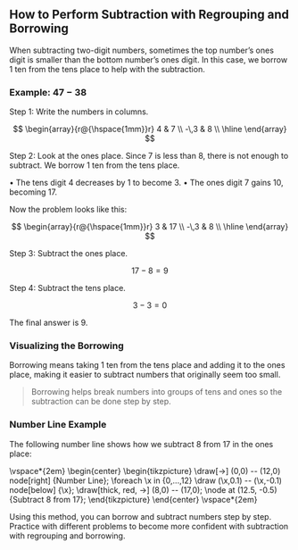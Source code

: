 ## How to Perform Subtraction with Regrouping and Borrowing

When subtracting two-digit numbers, sometimes the top number’s ones digit is smaller than the bottom number’s ones digit. In this case, we borrow 1 ten from the tens place to help with the subtraction.

### Example: 47 − 38

Step 1: Write the numbers in columns.

$$
\begin{array}{r@{\hspace{1mm}}r}
  4 & 7 \\
-\,3 & 8 \\
\hline
\end{array}
$$

Step 2: Look at the ones place. Since 7 is less than 8, there is not enough to subtract. We borrow 1 ten from the tens place.

• The tens digit 4 decreases by 1 to become 3.
• The ones digit 7 gains 10, becoming 17.

Now the problem looks like this:

$$
\begin{array}{r@{\hspace{1mm}}r}
  3 & 17 \\
-\,3 & 8 \\
\hline
\end{array}
$$

Step 3: Subtract the ones place.

$$17 - 8 = 9$$

Step 4: Subtract the tens place.

$$3 - 3 = 0$$

The final answer is 9.

### Visualizing the Borrowing

Borrowing means taking 1 ten from the tens place and adding it to the ones place, making it easier to subtract numbers that originally seem too small.

> Borrowing helps break numbers into groups of tens and ones so the subtraction can be done step by step.

### Number Line Example

The following number line shows how we subtract 8 from 17 in the ones place:

\vspace*{2em}
\begin{center}
\begin{tikzpicture}
\draw[->] (0,0) -- (12,0) node[right] {Number Line};
\foreach \x in {0,...,12}
    \draw (\x,0.1) -- (\x,-0.1) node[below] {\x};
\draw[thick, red, ->] (8,0) -- (17,0);
\node at (12.5, -0.5) {Subtract 8 from 17};
\end{tikzpicture}
\end{center}
\vspace*{2em}

Using this method, you can borrow and subtract numbers step by step. Practice with different problems to become more confident with subtraction with regrouping and borrowing.
